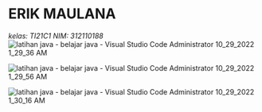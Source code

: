 # ERIK MAULANA
*kelas: TI21C1*
*NIM: 312110188*
![latihan java - belajar java - Visual Studio Code  Administrator  10_29_2022 1_29_36 AM](https://user-images.githubusercontent.com/92783916/198716021-8c079d57-9ca5-40ba-a1ce-238bcc3a9bbd.png)


![latihan java - belajar java - Visual Studio Code  Administrator  10_29_2022 1_29_56 AM](https://user-images.githubusercontent.com/92783916/198716059-a69cb0d4-3a4e-4092-b810-fc81224ca562.png)


![latihan java - belajar java - Visual Studio Code  Administrator  10_29_2022 1_30_16 AM](https://user-images.githubusercontent.com/92783916/198716079-9737b695-d0a8-41f7-a4a7-c3709442baaa.png)
